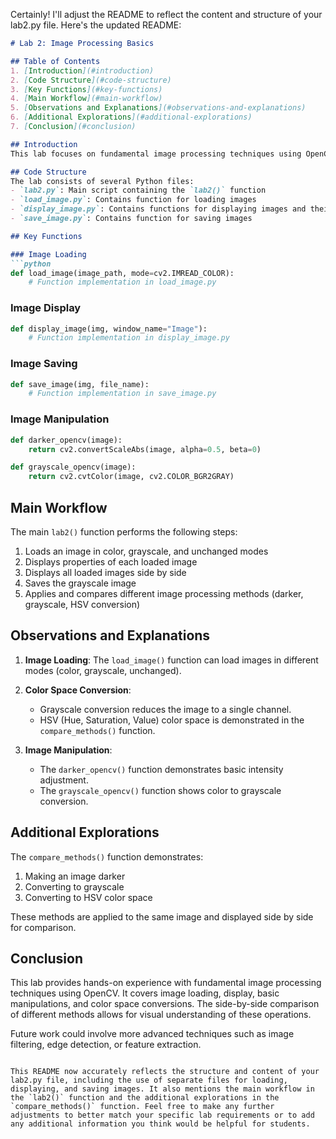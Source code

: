 Certainly! I'll adjust the README to reflect the content and structure of your lab2.py file. Here's the updated README:

```markdown
# Lab 2: Image Processing Basics

## Table of Contents
1. [Introduction](#introduction)
2. [Code Structure](#code-structure)
3. [Key Functions](#key-functions)
4. [Main Workflow](#main-workflow)
5. [Observations and Explanations](#observations-and-explanations)
6. [Additional Explorations](#additional-explorations)
7. [Conclusion](#conclusion)

## Introduction
This lab focuses on fundamental image processing techniques using OpenCV. We explore image loading, display, color space conversion, and basic image manipulation operations.

## Code Structure
The lab consists of several Python files:
- `lab2.py`: Main script containing the `lab2()` function
- `load_image.py`: Contains function for loading images
- `display_image.py`: Contains functions for displaying images and their properties
- `save_image.py`: Contains function for saving images

## Key Functions

### Image Loading
```python
def load_image(image_path, mode=cv2.IMREAD_COLOR):
    # Function implementation in load_image.py
```

### Image Display
```python
def display_image(img, window_name="Image"):
    # Function implementation in display_image.py
```

### Image Saving
```python
def save_image(img, file_name):
    # Function implementation in save_image.py
```

### Image Manipulation
```python
def darker_opencv(image):
    return cv2.convertScaleAbs(image, alpha=0.5, beta=0)

def grayscale_opencv(image):
    return cv2.cvtColor(image, cv2.COLOR_BGR2GRAY)
```

## Main Workflow
The main `lab2()` function performs the following steps:
1. Loads an image in color, grayscale, and unchanged modes
2. Displays properties of each loaded image
3. Displays all loaded images side by side
4. Saves the grayscale image
5. Applies and compares different image processing methods (darker, grayscale, HSV conversion)

## Observations and Explanations

1. **Image Loading**: The `load_image()` function can load images in different modes (color, grayscale, unchanged).

2. **Color Space Conversion**: 
   - Grayscale conversion reduces the image to a single channel.
   - HSV (Hue, Saturation, Value) color space is demonstrated in the `compare_methods()` function.

3. **Image Manipulation**: 
   - The `darker_opencv()` function demonstrates basic intensity adjustment.
   - The `grayscale_opencv()` function shows color to grayscale conversion.

## Additional Explorations

The `compare_methods()` function demonstrates:
1. Making an image darker
2. Converting to grayscale
3. Converting to HSV color space

These methods are applied to the same image and displayed side by side for comparison.

## Conclusion

This lab provides hands-on experience with fundamental image processing techniques using OpenCV. It covers image loading, display, basic manipulations, and color space conversions. The side-by-side comparison of different methods allows for visual understanding of these operations.

Future work could involve more advanced techniques such as image filtering, edge detection, or feature extraction.
```

This README now accurately reflects the structure and content of your lab2.py file, including the use of separate files for loading, displaying, and saving images. It also mentions the main workflow in the `lab2()` function and the additional explorations in the `compare_methods()` function. Feel free to make any further adjustments to better match your specific lab requirements or to add any additional information you think would be helpful for students.